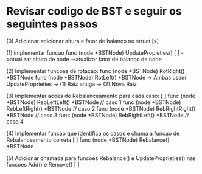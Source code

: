 # Revisar codigo de BST e seguir os seguintes passos
(0) Adicionar adicionar altura e fator de balanco no struct [x]

(1) implementar funcao func (node *BSTNode) UpdatePropieties() [ ]
    ->atualizar altura de node
    ->atualizar fator de balanco de node

(2) Implementar funcoes de rotacao:
    func (node *BSTNode) RotRight() *BSTNode
    func (node *BSTNode) RotLeft() *BSTNode
    -> Ambas usam UpdateProprieties
        -> (1) Raiz antiga
        -> (2) Nova Raiz

(3) Implementar acoes de Rebalanceamento para cada caso: [ ]
    func (node *BSTNode) RebLeftLeft() *BSTNode // caso 1
    func (node *BSTNode) RebLeftRight() *BSTNode // caso 2
    func (node *BSTNode) RebRightRight() *BSTNode // caso 3
    func (node *BSTNode) RebRightLeft() *BSTNode // caso 4

(4) Implementar funcao que identifica os casos e chama a funcao de Rebalanceamento correta [ ]
    func (node *BSTNode) Rebalance() *BSTNode

(5) Adicionar chamada para funcoes Rebalance() e UpdateProprieties() nas funcoes Add() e Remove() [ ]
